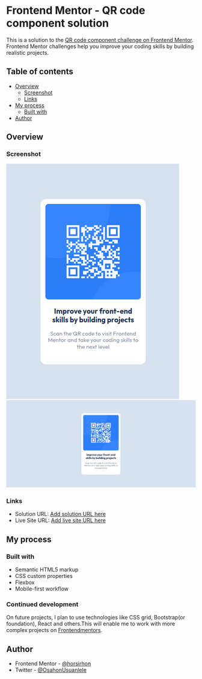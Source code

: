 # Frontend Mentor - QR code component solution

This is a solution to the [QR code component challenge on Frontend Mentor](https://www.frontendmentor.io/challenges/qr-code-component-iux_sIO_H). Frontend Mentor challenges help you improve your coding skills by building realistic projects. 

## Table of contents

- [Overview](#overview)
  - [Screenshot](#screenshot)
  - [Links](#links)
- [My process](#my-process)
  - [Built with](#built-with)
- [Author](#author)

## Overview

### Screenshot

![Mobile](./Screenshots/mobile.png)
![Desktop](./Screenshots/desktop.png)

### Links

- Solution URL: [Add solution URL here](https://your-solution-url.com)
- Live Site URL: [Add live site URL here](https://your-live-site-url.com)

## My process

### Built with

- Semantic HTML5 markup
- CSS custom properties
- Flexbox
- Mobile-first workflow

### Continued development

On future projects, I plan to use technologies like CSS grid, Bootstrap(or foundation), React and others.This will enable me to work with more complex projects on [Frontendmentors](frontendmentors.com).


## Author

- Frontend Mentor - [@horsirhon](https://www.frontendmentor.io/profile/horsirhon)
- Twitter - [@OsahonUsuanlele](https://twitter.com/OsahonUsuanlele)
